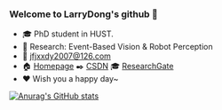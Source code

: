 ### Welcome to LarryDong's github 👋

- :mortar_board: PhD student in HUST.
- :microscope: Research: Event-Based Vision & Robot Perception
- :e-mail: jfjxxdy2007@126.com
- :house: [Homepage](https://larrydong.github.io/)   :black_nib: [CSDN](https://blog.csdn.net/tfb760)  :mortar_board: [ResearchGate](https://www.researchgate.net/profile/Yan-Dong-26)
- :heart: 
Wish you a happy day~


[![Anurag's GitHub stats](https://github-readme-stats.vercel.app/api?username=LarryDong)](https://github.com/anuraghazra/github-readme-stats)

<!--
备份链接
知乎教程：https://zhuanlan.zhihu.com/p/454597068
[![LarryDong's GitHub stats](https://github-readme-stats.vercel.app/api?username=LarryDong)](https://github.com/anuraghazra/github-readme-stats)
![Metrics](https://metrics.lecoq.io/LarryDong?template=classic&base.community=0&base.metadata=0&introduction=1&base.indepth=false&introduction.title=true&config.timezone=Asia%2FShanghai)
![CSDN 数据](https://stats.justsong.cn/api/csdn?id=tfb760)
-->
